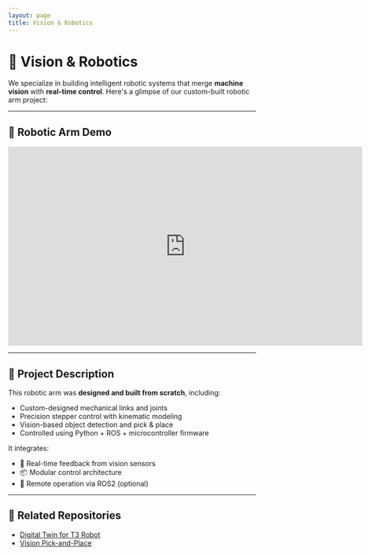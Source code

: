 ```yaml
---
layout: page
title: Vision & Robotics
---
```


# 🤖 Vision & Robotics

We specialize in building intelligent robotic systems that merge **machine vision** with **real-time control**. Here's a glimpse of our custom-built robotic arm project:

---

## 🦾 Robotic Arm Demo

<div style="text-align:center;">
  <iframe width="720" height="405"
          src="https://www.youtube.com/embed/E6h7wjPL0AY"
          frameborder="0"
          allow="accelerometer; autoplay; encrypted-media; gyroscope; picture-in-picture"
          allowfullscreen>
  </iframe>
</div>

---

## 📌 Project Description

This robotic arm was **designed and built from scratch**, including:

- Custom-designed mechanical links and joints
- Precision stepper control with kinematic modeling
- Vision-based object detection and pick & place
- Controlled using Python + ROS + microcontroller firmware

It integrates:
- 🎯 Real-time feedback from vision sensors
- 📦 Modular control architecture
- 📡 Remote operation via ROS2 (optional)

---

## 🔗 Related Repositories

- [Digital Twin for T3 Robot](https://github.com/your-org/digital-twin-t3)
- [Vision Pick-and-Place](https://github.com/your-org/vision-pnp)
